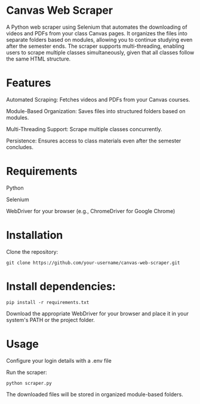 # Canvas Web Scraper

  A Python web scraper using Selenium that automates the downloading of videos and PDFs from your class Canvas pages. It organizes the files into separate folders based on modules, allowing you to continue studying even after the semester ends. The scraper supports multi-threading, enabling users to scrape multiple classes simultaneously, given that all classes follow the same HTML structure.

# Features

  Automated Scraping: Fetches videos and PDFs from your Canvas courses.
  
  Module-Based Organization: Saves files into structured folders based on modules.
  
  Multi-Threading Support: Scrape multiple classes concurrently.
  
  Persistence: Ensures access to class materials even after the semester concludes.

# Requirements

  Python 
  
  Selenium
  
  WebDriver for your browser (e.g., ChromeDriver for Google Chrome)

# Installation

  Clone the repository:

  `git clone https://github.com/your-username/canvas-web-scraper.git`

# Install dependencies:

`pip install -r requirements.txt`
  
Download the appropriate WebDriver for your browser and place it in your system's PATH or the project folder.

# Usage

  Configure your login details with a .env file
  
  Run the scraper:
  
  `python scraper.py`
  
  The downloaded files will be stored in organized module-based folders.
